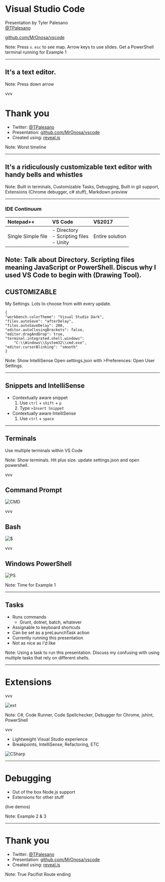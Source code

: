 # Visual Studio Code
Presentation by Tyler Palesano  
[@TPalesano](https://twitter.com/TPalesano)

[github.com/MrOnosa/vscode](https://github.com/MrOnosa/vscode)

Note: Press `s`. `esc` to see map. Arrow keys to use slides. Get a PowerShell terminal running for Example 1

---

## It's a text editor.

Note: Press down arrow

vvv

# Thank you

* Twitter: [@TPalesano](https://twitter.com/TPalesano)
* Presentation: [github.com/MrOnosa/vscode](https://github.com/MrOnosa/vscode)
* Created using: [reveal.js](https://github.com/hakimel/reveal.js/)

Note: Worst timeline

---

## It's a ridiculously customizable text editor with handy bells and whistles

Note: Built in terminals, Customizable Tasks, Debugging, Built in git support, Extensions (Chrome debugger, c# stuff), Markdown preview

---

### IDE Continuum

| Notepad++ | VS Code | VS2017 |
| :--- | :--- | :--- |
| Single Simple file | - Directory <br> - Scripting files <br> - Unity | Entire solution |

Note: Talk about Directory. Scripting files meaning JavaScript or PowerShell. Discus why I used VS Code to begin with (Drawing Tool).
---

## CUSTOMIZABLE

My Settings. Lots to choose from with every update.

```
{
"workbench.colorTheme": "Visual Studio Dark",
"files.autoSave": "afterDelay",
"files.autoSaveDelay": 200,
"editor.autoClosingBrackets": false,
"editor.dragAndDrop": true,
"terminal.integrated.shell.windows": 
	"C:\\Windows\\System32\\cmd.exe",
"editor.cursorBlinking": "smooth"
}
```

Note: Show IntelliSense Open settings.json with >Preferences: Open User Settings. 

---

## Snippets and IntelliSense

* Contextually aware snippet
	1. Use `ctrl` + `shift` + `p` 
	2. Type `>Insert Snippet`
* Contextually aware IntelliSense
	1. Use `ctrl` + `space`

---

## Terminals

Use multiple terminals within VS Code

Note: Show terminals. Hit plus size. update settings.json and open powershell.

vvv

## Command Prompt
![CMD](slides/cmd.png)

vvv

## Bash
![$](slides/bash.png)

vvv

## Windows PowerShell
![PS](slides/powershell.png)

Note: Time for Example 1

---

## Tasks

* Runs commands
	* Grunt, dotnet, batch, whatever
* Assignable to keyboard shortcuts
* Can be set as a preLaunchTask action
* Currently running this presentation
* Not as nice as I'd like

Note: Using a task to run this presentation. Discuss my confusing with using multiple tasks that rely on different shells.

---

# Extensions

vvv

![ext](slides/extensions.png)

Note: C#, Code Runner, Code Spellchecker, Debugger for Chrome, jshint, PowerShell

vvv

* Lightweight Visual Studio experience
* Breakpoints, IntelliSense, Refactoring, ETC

![CSharp](slides/c.png)

---

# Debugging

* Out of the box Node.js support
* Extensions for other stuff

(live demos)

Note: Example 2 & 3

---

# Thank you

* Twitter: [@TPalesano](https://twitter.com/TPalesano)
* Presentation: [github.com/MrOnosa/vscode](https://github.com/MrOnosa/vscode)
* Created using: [reveal.js](https://github.com/hakimel/reveal.js/)

Note: True Pacifist Route ending